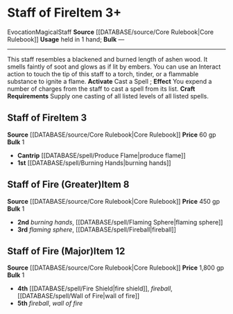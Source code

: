 ﻿---
bulk: '1'
id: '356'
item_category: Staves
level: '3'
name: Staff of Fire
price: 60 gp
rarity: Common
school: Evocation
source: '[[DATABASE/source/Core Rulebook|Core Rulebook]]'
subcategory: stave
trait:
- '[[DATABASE/trait/Evocation|Evocation]]'
- '[[DATABASE/trait/Magical|Magical]]'
- '[[DATABASE/trait/Staff|Staff]]'
type: Item
usage: held in 1 hand

---
# Staff of Fire<span class="item-type">Item 3+</span>

<span class="item-trait">Evocation</span><span class="item-trait">Magical</span><span class="item-trait">Staff</span>
**Source** [[DATABASE/source/Core Rulebook|Core Rulebook]] 
**Usage** held in 1 hand; **Bulk** —

---
This staff resembles a blackened and burned length of ashen wood. It smells faintly of soot and glows as if lit by embers. You can use an Interact action to touch the tip of this staff to a torch, tinder, or a flammable substance to ignite a flame.
**Activate** Cast a Spell ; **Effect** You expend a number of charges from the staff to cast a spell from its list.
**Craft Requirements** Supply one casting of all listed levels of all listed spells.

## Staff of Fire<span class="item-type">Item 3</span>

**Source** [[DATABASE/source/Core Rulebook|Core Rulebook]] 
**Price** 60 gp
**Bulk** 1

* **Cantrip** [[DATABASE/spell/Produce Flame|produce flame]] 
* **1st** [[DATABASE/spell/Burning Hands|burning hands]]

## Staff of Fire (Greater)<span class="item-type">Item 8</span>

**Source** [[DATABASE/source/Core Rulebook|Core Rulebook]] 
**Price** 450 gp
**Bulk** 1

* **2nd** _burning hands_, [[DATABASE/spell/Flaming Sphere|flaming sphere]] 
* **3rd** _flaming sphere_, [[DATABASE/spell/Fireball|fireball]]

## Staff of Fire (Major)<span class="item-type">Item 12</span>

**Source** [[DATABASE/source/Core Rulebook|Core Rulebook]] 
**Price** 1,800 gp
**Bulk** 1

* **4th** [[DATABASE/spell/Fire Shield|fire shield]], _fireball_, [[DATABASE/spell/Wall of Fire|wall of fire]] 
* **5th** _fireball_, _wall of fire_